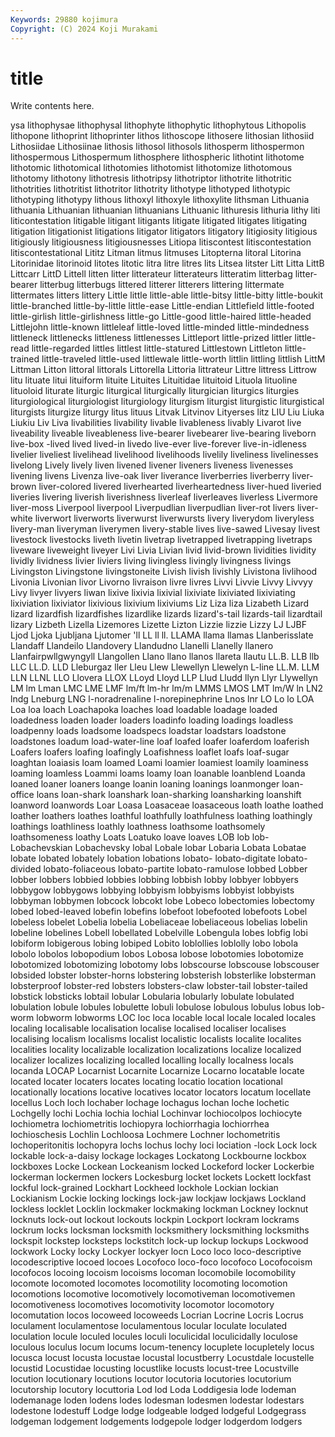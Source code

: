 ```yaml
---
Keywords: 29880 kojimura
Copyright: (C) 2024 Koji Murakami
---
```


# title

Write contents here.



ysa lithophysae lithophysal lithophyte lithophytic lithophytous Lithopolis lithopone lithoprint
lithoprinter lithos lithoscope lithosere lithosian lithosiid Lithosiidae Lithosiinae lithosis lithosol
lithosols lithosperm lithospermon lithospermous Lithospermum lithosphere lithospheric lithotint lithotome lithotomic
lithotomical lithotomies lithotomist lithotomize lithotomous lithotomy lithotony lithotresis lithotripsy lithotriptor
lithotrite lithotritic lithotrities lithotritist lithotritor lithotrity lithotype lithotyped lithotypic lithotyping
lithotypy lithous lithoxyl lithoxyle lithoxylite lithsman Lithuania lithuania Lithuanian lithuanian
lithuanians Lithuanic lithuresis lithuria lithy liti liticontestation litigable litigant litigants
litigate litigated litigates litigating litigation litigationist litigations litigator litigators litigatory
litigiosity litigious litigiously litigiousness litigiousnesses Litiopa litiscontest litiscontestation litiscontestational Lititz
Litman litmus litmuses Litopterna litoral Litorina Litorinidae litorinoid litotes litotic
litra litre litres lits Litsea litster Litt Litta LittB Littcarr
LittD Littell litten litter litterateur litterateurs litteratim litterbag litter-bearer litterbug
litterbugs littered litterer litterers littering littermate littermates litters littery Little
little little-able little-bitsy little-bitty little-boukit little-branched little-by-little little-ease Little-endian Littlefield
little-footed little-girlish little-girlishness little-go Little-good little-haired little-headed Littlejohn little-known littleleaf
little-loved little-minded little-mindedness littleneck littlenecks littleness littlenesses Littleport little-prized littler
little-read little-regarded littles littlest little-statured Littlestown Littleton little-trained little-traveled little-used
littlewale little-worth littlin littling littlish LittM Littman Litton littoral littorals
Littorella Littoria littrateur Littre littress Littrow litu lituate litui lituiform
lituite Lituites Lituitidae lituitoid Lituola lituoline lituoloid liturate liturgic liturgical
liturgically liturgician liturgics liturgies liturgiological liturgiologist liturgiology liturgism liturgist liturgistic
liturgistical liturgists liturgize liturgy litus lituus Litvak Litvinov Lityerses litz
LIU Liu Liuka Liukiu Liv Liva livabilities livability livable livableness
livably Livarot live liveability liveable liveableness live-bearer livebearer live-bearing liveborn
live-box -lived lived lived-in livedo live-ever live-forever live-in-idleness livelier liveliest
livelihead livelihood livelihoods livelily liveliness livelinesses livelong Lively lively liven
livened livener liveners liveness livenesses livening livens Livenza live-oak liver
liverance liverberries liverberry liver-brown liver-colored livered liverhearted liverheartedness liver-hued liveried
liveries livering liverish liverishness liverleaf liverleaves liverless Livermore liver-moss Liverpool
liverpool Liverpudlian liverpudlian liver-rot livers liver-white liverwort liverworts liverwurst liverwursts
livery liverydom liveryless livery-man liveryman liverymen livery-stable lives live-sawed Livesay
livest livestock livestocks liveth livetin livetrap livetrapped livetrapping livetraps liveware
liveweight liveyer Livi Livia Livian livid livid-brown lividities lividity lividly
lividness livier liviers living livingless livingly livingness livings Livingston Livingstone
livingstoneite Livish livish livishly Livistona livlihood Livonia Livonian livor Livorno
livraison livre livres Livvi Livvie Livvy Livvyy Livy livyer livyers
liwan lixive lixivia lixivial lixiviate lixiviated lixiviating lixiviation lixiviator lixivious
lixivium lixiviums Liz Liza liza Lizabeth Lizard lizard lizardfish lizardfishes
lizardlike lizards lizard's-tail lizards-tail lizardtail lizary Lizbeth Lizella Lizemores Lizette
Lizton Lizzie lizzie Lizzy LJ LJBF Ljod Ljoka Ljubljana Ljutomer
'll LL ll ll. LLAMA llama llamas Llanberisslate Llandaff Llandeilo
Llandovery Llandudno Llanelli Llanelly llanero Llanfairpwllgwyngyll Llangollen Llano llano llanos
llareta llautu LL.B. LLB llb LLC LL.D. LLD Lleburgaz ller
Lleu Llew Llewellyn Llewelyn L-line LL.M. LLM LLN LLNL LLO
Llovera LLOX LLoyd Lloyd LLP Llud Lludd llyn Llyr Llywellyn
LM lm Lman LMC LME LMF lm/ft lm-hr lm/m LMMS
LMOS LMT lm/W ln LN2 lndg Lneburg LNG l-noradrenaline l-norepinephrine
Lnos lnr LO Lo lo LOA Loa loa loach Loachapoka
loaches load loadable loadage loaded loadedness loaden loader loaders loadinfo
loading loadings loadless loadpenny loads loadsome loadspecs loadstar loadstars loadstone
loadstones loadum load-water-line loaf loafed loafer loaferdom loaferish Loafers loafers
loafing loafingly Loafishness loaflet loafs loaf-sugar loaghtan loaiasis loam loamed
Loami loamier loamiest loamily loaminess loaming loamless Loammi loams loamy
loan loanable loanblend Loanda loaned loaner loaners loange loanin loaning
loanings loanmonger loan-office loans loan-shark loanshark loan-sharking loansharking loanshift loanword
loanwords Loar Loasa Loasaceae loasaceous loath loathe loathed loather loathers
loathes loathful loathfully loathfulness loathing loathingly loathings loathliness loathly loathness
loathsome loathsomely loathsomeness loathy Loats Loatuko loave loaves LOB lob
lob- Lobachevskian Lobachevsky lobal Lobale lobar Lobaria Lobata Lobatae lobate
lobated lobately lobation lobations lobato- lobato-digitate lobato-divided lobato-foliaceous lobato-partite lobato-ramulose
lobbed Lobber lobber lobbers lobbied lobbies lobbing lobbish lobby lobbyer
lobbyers lobbygow lobbygows lobbying lobbyism lobbyisms lobbyist lobbyists lobbyman lobbymen
lobcock lobcokt lobe Lobeco lobectomies lobectomy lobed lobed-leaved lobefin lobefins
lobefoot lobefooted lobefoots Lobel lobeless lobelet Lobelia lobelia Lobeliaceae lobeliaceous
lobelias lobelin lobeline lobelines Lobell lobellated Lobelville Lobengula lobes lobfig
lobi lobiform lobigerous lobing lobiped Lobito loblollies loblolly lobo lobola
lobolo lobolos lobopodium lobos Lobosa lobose lobotomies lobotomize lobotomized lobotomizing
lobotomy lobs lobscourse lobscouse lobscouser lobsided lobster lobster-horns lobstering lobsterish
lobsterlike lobsterman lobsterproof lobster-red lobsters lobsters-claw lobster-tail lobster-tailed lobstick lobsticks
lobtail lobular Lobularia lobularly lobulate lobulated lobulation lobule lobules lobulette
lobuli lobulose lobulous lobulus lobus lob-worm lobworm lobworms LOC loc
loca locable local locale localed locales localing localisable localisation localise
localised localiser localises localising localism localisms localist localistic localists localite
localites localities locality localizable localization localizations localize localized localizer localizes
localizing localled localling locally localness locals locanda LOCAP Locarnist Locarnite
Locarnize Locarno locatable locate located locater locaters locates locating locatio
location locational locationally locations locative locatives locator locators locatum locellate
locellus Loch loch lochaber lochage lochagus lochan loche lochetic Lochgelly
lochi Lochia lochia lochial Lochinvar lochiocolpos lochiocyte lochiometra lochiometritis lochiopyra
lochiorrhagia lochiorrhea lochioschesis Lochlin Lochloosa Lochmere Lochner lochometritis lochoperitonitis lochopyra
lochs lochus lochy loci lociation -lock Lock lock lockable lock-a-daisy
lockage lockages Lockatong Lockbourne lockbox lockboxes Locke Lockean Lockeanism locked
Lockeford locker Lockerbie lockerman lockermen lockers Lockesburg locket lockets Lockett
lockfast lockful lock-grained Lockhart Lockheed lockhole Lockian lockian Lockianism Lockie
locking lockings lock-jaw lockjaw lockjaws Lockland lockless locklet Locklin lockmaker
lockmaking lockman Lockney locknut locknuts lock-out lockout lockouts lockpin Lockport
lockram lockrams lockrum locks locksman locksmith locksmithery locksmithing locksmiths lockspit
lockstep locksteps lockstitch lock-up lockup lockups Lockwood lockwork Locky locky
Lockyer lockyer locn Loco loco loco-descriptive locodescriptive locoed locoes Locofoco
loco-foco locofoco Locofocoism locofocos locoing locoism locoisms locoman locomobile locomobility
locomote locomoted locomotes locomotility locomoting locomotion locomotions locomotive locomotively locomotiveman
locomotivemen locomotiveness locomotives locomotivity locomotor locomotory locomutation locos locoweed locoweeds
Locrian Locrine Locris Locrus loculament loculamentose loculamentous locular loculate loculated
loculation locule loculed locules loculi loculicidal loculicidally loculose loculous loculus
locum locums locum-tenency locuplete locupletely locus locusca locust locusta locustae
locustal locustberry Locustdale locustelle locustid Locustidae locusting locustlike locusts locust-tree
Locustville locution locutionary locutions locutor locutoria locutories locutorium locutorship locutory
locuttoria Lod lod Loda Loddigesia lode lodeman lodemanage loden lodens
lodes lodesman lodesmen lodestar lodestars lodestone lodestuff Lodge lodge lodgeable
lodged lodgeful Lodgegrass lodgeman lodgement lodgements lodgepole lodger lodgerdom lodgers
